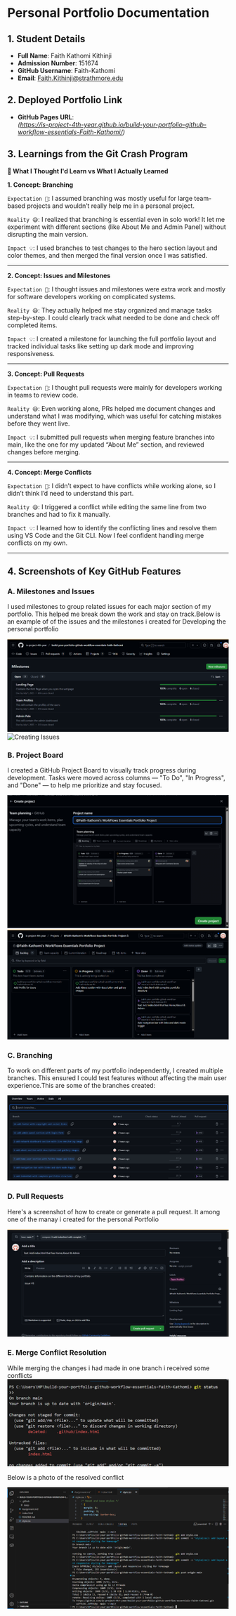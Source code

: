 # Personal Portfolio Documentation

## 1. Student Details

- **Full Name**: Faith Kathomi Kithinji
- **Admission Number**: 151674
- **GitHub Username**: Faith-Kathomi
- **Email**: Faith.Kithinji@strathmore.edu

## 2. Deployed Portfolio Link

- **GitHub Pages URL**:  
  _(https://is-project-4th-year.github.io/build-your-portfolio-github-workflow-essentials-Faith-Kathomi/)_

## 3. Learnings from the Git Crash Program

**🧠 What I Thought I'd Learn vs What I Actually Learned**

**1. Concept: Branching**

`Expectation 👀`: I assumed branching was mostly useful for large team-based projects and wouldn’t really help me in a personal project.

`Reality 😅`: I realized that branching is essential even in solo work! It let me experiment with different sections (like About Me and Admin Panel) without disrupting the main version.

`Impact 💡`: I used branches to test changes to the hero section layout and color themes, and then merged the final version once I was satisfied.

---

**2. Concept: Issues and Milestones**

`Expectation 👀`: I thought issues and milestones were extra work and mostly for software developers working on complicated systems.

`Reality 😅`: They actually helped me stay organized and manage tasks step-by-step. I could clearly track what needed to be done and check off completed items.

`Impact 💡`: I created a milestone for launching the full portfolio layout and tracked individual tasks like setting up dark mode and improving responsiveness.

---

**3. Concept: Pull Requests**

`Expectation 👀`: I thought pull requests were mainly for developers working in teams to review code.

`Reality 😅`: Even working alone, PRs helped me document changes and understand what I was modifying, which was useful for catching mistakes before they went live.

`Impact 💡`: I submitted pull requests when merging feature branches into main, like the one for my updated “About Me” section, and reviewed changes before merging.

---

**4. Concept: Merge Conflicts**

`Expectation 👀`: I didn’t expect to have conflicts while working alone, so I didn’t think I’d need to understand this part.

`Reality 😅`: I triggered a conflict while editing the same line from two branches and had to fix it manually.

`Impact 💡`: I learned how to identify the conflicting lines and resolve them using VS Code and the Git CLI. Now I feel confident handling merge conflicts on my own.

---

## 4. Screenshots of Key GitHub Features


### A. Milestones and Issues

I used milestones to group related issues for each major section of my portfolio. This helped me break down the work and stay on track.Below is an example of of the issues and the milestones i created for Developing the  personal portfolio

![Milestones and Issues](screenshots/CreatedMilestones.png)
![Creating Issues](screenshots/CreatedIssues.png)


### B. Project Board

I created a GitHub Project Board to visually track progress during development. Tasks were moved across columns — "To Do", "In Progress", and "Done" — to help me prioritize and stay focused.

![Creating ProjectBoard](screenshots/CreatingProject.png)
![Project Board](screenshots/DashboardPortfolio.png)

### C. Branching

To work on different parts of my portfolio independently, I created multiple branches. This ensured I could test features without affecting the main user experience.This are some of the branches created:

![Branching](screenshots/CreatingBranches.png)

### D. Pull Requests

Here's a screenshot of how to create or generate a pull request. It among one of the manay i created for the personal Portfolio

![Pull request](screenshots/CreatingPullRequest.png)

### E. Merge Conflict Resolution

While merging the changes i had made in one branch i received some conflicts
![Merge Conflict ](screenshots/MergeConflict.png)

Below is a photo of the resolved conflict

![Resolved Conflict ](screenshots/ResolvingMergeConflict.png)